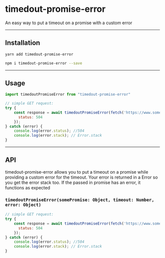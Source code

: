 # timedout-promise-error

An easy way to put a timeout on a promise with a custom error

* * *

## Installation

```sh
yarn add timedout-promise-error
```

```sh
npm i timedout-promise-error --save
```

* * *

## Usage

```js
import timedoutPromiseError from "timedout-promise-error"

// simple GET request:
try {
    const response = await timedoutPromiseError(fetch('https://www.somewhere.com'), 5000, {
      status: 504
    });
} catch (error) {
    console.log(error.status); //504
    console.log(error.stack); // Error.stack
}

```

* * *

## API
timedout-promise-error allows you to put a timeout on a promise while providing a custom error for the timeout. 
Your error is returned in a Error so you get the error stack too.
If the passed in promise has an error, it functions as expected

### `timedoutPromiseError(somePromise: Object, timeout: Number, error: Object)`

```js
// simple GET request:
try {
    const response = await timedoutPromiseError(fetch('https://www.somewhere.com'), 5000, {
      status: 504
    });
} catch (error) {
    console.log(error.status); //504
    console.log(error.stack); // Error.stack
}

```




